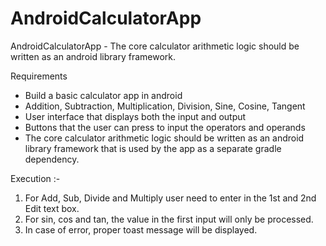 # AndroidCalculatorApp
AndroidCalculatorApp - The core calculator arithmetic logic should be written as an android library framework.


Requirements
* Build a basic calculator app in android
* Addition, Subtraction, Multiplication, Division, Sine, Cosine, Tangent
* User interface that displays both the input and output
* Buttons that the user can press to input the operators and operands
* The core calculator arithmetic logic should be written as an android library framework
that is used by the app as a separate gradle dependency.

Execution :-
1) For Add, Sub, Divide and Multiply user need to enter in the 1st and 2nd Edit text box.
2) For sin, cos and tan, the value in the first input will only be processed.
3) In case of error, proper toast message will be displayed.